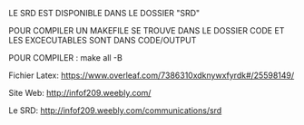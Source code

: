 
LE SRD EST DISPONIBLE DANS LE DOSSIER "SRD"


POUR COMPILER UN MAKEFILE SE TROUVE DANS LE DOSSIER CODE ET LES EXCECUTABLES SONT DANS CODE/OUTPUT

POUR COMPILER : make all -B


Fichier Latex: https://www.overleaf.com/7386310xdknywxfyrdk#/25598149/

Site Web: http://infof209.weebly.com/

Le SRD: http://infof209.weebly.com/communications/srd

